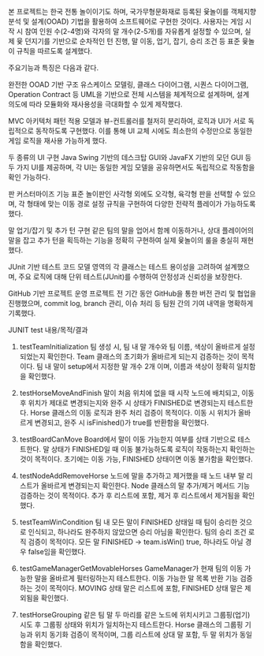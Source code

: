 
본 프로젝트는 한국 전통 놀이이기도 하며, 국가무형문화재로 등록된 윷놀이를 객체지향 분석 및 설계(OOAD) 기법을 활용하여 소프트웨어로 구현한 것이다. 사용자는 게임 시작 시 참여 인원 수(2-4명)와 각자의 말 개수(2-5개)를 자유롭게 설정할 수 있으며, 실제 윷 던지기를 기반으로 순차적인 턴 진행, 말 이동, 업기, 잡기, 승리 조건 등 표준 윷놀이 규칙을 따르도록 설계했다.

주요기능과 특징은 다음과 같다.

완전한 OOAD 기반 구조
유스케이스 모델링, 클래스 다이어그램, 시퀀스 다이어그램, Operation Contract 등 UML을 기반으로 전체 시스템을 체계적으로 설계하며, 설계 의도에 따라 모듈화와 재사용성을 극대화할 수 있게 제작했다.


MVC 아키텍처 패턴 적용
모델과 뷰-컨트롤러를 철저히 분리하여, 로직과 UI가 서로 독립적으로 동작하도록 구현했다. 이를 통해 UI 교체 시에도 최소한의 수정만으로 동일한 게임 로직을 재사용 가능하게 했다.


두 종류의 UI 구현
Java Swing 기반의 데스크탑 GUI와 JavaFX 기반의 모던 GUI 등 두 가지 UI를 제공하며, 각 UI는 동일한 게임 모델을 공유하면서도 독립적으로 작동함을 확인 가능하다.


판 커스터마이즈 기능
표준 놀이판인 사각형 외에도 오각형, 육각형 판을 선택할 수 있으며, 각 형태에 맞는 이동 경로 설정 규칙을 구현하여 다양한 전략적 플레이가 가능하도록 했다.


말 업기/잡기 및 추가 턴 구현
같은 팀의 말을 업어서 함께 이동하거나, 상대 플레이어의 말을 잡고 추가 턴을 획득하는 기능을 정확히 구현하여 실제 윷놀이의 룰을 충실히 재현했다.


JUnit 기반 테스트 코드
모델 영역의 각 클래스는 테스트 용이성을 고려하여 설계했으며, 주요 로직에 대해 단위 테스트(JUnit)를 수행하여 안정성과 신뢰성을 보장한다.


GitHub 기반 프로젝트 운영
프로젝트 전 기간 동안 GitHub을 통한 버전 관리 및 협업을 진행했으며, commit log, branch 관리, 이슈 처리 등 팀원 간의 기여 내역을 명확하게 기록했다.






JUNIT test 내용/목적/결과

1. testTeamInitialization
팀 생성 시, 팀 내 말 개수와 팀 이름, 색상이 올바르게 설정되었는지 확인한다. Team 클래스의 초기화가 올바르게 되는지 검증하는 것이 목적이다. 팀 내 말이 setup에서 지정한 말 개수 2개 이며, 이름과 색상이 정확히 일치함을 확인했다.

2. testHorseMoveAndFinish
말이 처음 위치에 없을 때 시작 노드에 배치되고, 이동 후 위치가 제대로 변경되는지와 완주 시 상태가 FINISHED로 변경되는지 테스트한다. Horse 클래스의 이동 로직과 완주 처리 검증이 목적이다. 이동 시 위치가 올바르게 변경되고, 완주 시 isFinished()가 true를 반환함을 확인했다.

3. testBoardCanMove
Board에서 말이 이동 가능한지 여부를 상태 기반으로 테스트한다. 말 상태가 FINISHED일 때 이동 불가능하도록 로직이 작동하는지 확인하는 것이 목적이다. 초기에는 이동 가능, FINISHED 상태이면 이동 불가함을 확인했다.

4. testNodeAddRemoveHorse
노드에 말을 추가하고 제거했을 때 노드 내부 말 리스트가 올바르게 변경되는지 확인한다. Node 클래스의 말 추가/제거 메서드 기능 검증하는 것이 목적이다. 추가 후 리스트에 포함, 제거 후 리스트에서 제거됨을 확인했다.

5. testTeamWinCondition
팀 내 모든 말이 FINISHED 상태일 때 팀이 승리한 것으로 인식되고, 하나라도 완주하지 않았으면 승리 아님을 확인한다. 팀의 승리 조건 로직 검증이 목적이다. 모든 말 FINISHED → team.isWin() true, 하나라도 아닐 경우 false임을 확인했다.

6. testGameManagerGetMovableHorses
GameManager가 현재 팀의 이동 가능한 말을 올바르게 필터링하는지 테스트한다. 이동 가능한 말 목록 반환 기능 검증하는 것이 목적이다. MOVING 상태 말은 리스트에 포함, FINISHED 상태 말은 제외됨을 확인했다.

7. testHorseGrouping
같은 팀 말 두 마리를 같은 노드에 위치시키고 그룹핑(업기) 시도 후 그룹핑 상태와 위치가 일치하는지 테스트한다. Horse 클래스의 그룹핑 기능과 위치 동기화 검증이 목적이며, 그룹 리스트에 상대 말 포함, 두 말 위치가 동일함을 확인했다.
